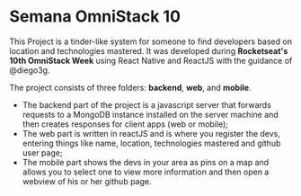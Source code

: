 # Semana OmniStack 10

This Project is a tinder-like system for someone to find developers based on location and technologies mastered. It was developed during **Rocketseat's 10th OmniStack Week** using React Native and ReactJS with the guidance of @diego3g.

The project consists of three folders: **backend**, **web**, and **mobile**.

- The backend part of the project is a javascript server that forwards requests to a MongoDB instance installed on the server machine and then creates responses for client apps (web or mobile);
- The web part is written in reactJS and is where you register the devs, entering things like name, location, technologies mastered and github user page;
- The mobile part shows the devs in your area as pins on a map and allows you to select one to view more information and then open a webview of his or her github page.
